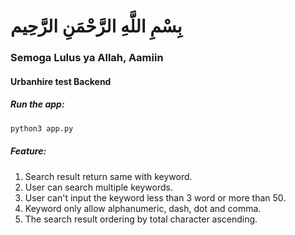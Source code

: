 #   بِسْمِ اللَّهِ الرَّحْمَنِ الرَّحِيم

### Semoga Lulus ya Allah, Aamiin
#### Urbanhire test Backend


##### Run the app:

```bash
python3 app.py
```

##### Feature:
1. Search result return same with keyword.
2. User can search multiple keywords.
3. User can't input the keyword less than 3 word or more than 50.
4. Keyword only allow alphanumeric, dash, dot and comma.
5. The search result ordering by total character ascending.